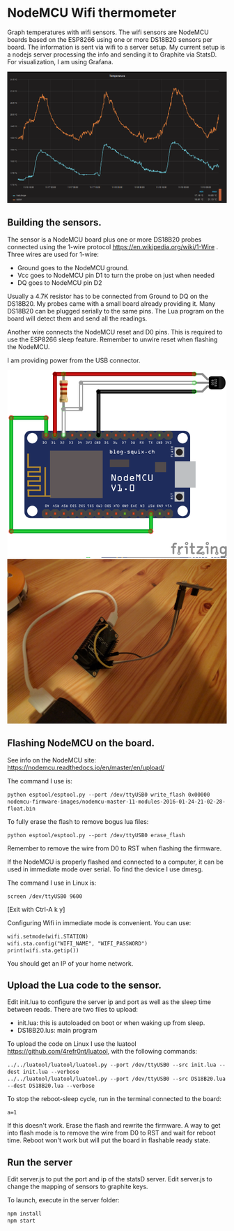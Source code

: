 # NodeMCU Wifi thermometer

Graph temperatures with wifi sensors. The wifi sensors are NodeMCU boards based on the ESP8266 using one or more DS18B20 sensors per board. The information is sent via wifi to a server setup. My current setup is a nodejs server processing the info and sending it to Graphite via StatsD. For visualization, I am using Grafana.

![Grafana](doc/grafana.png)

## Building the sensors.

The sensor is a NodeMCU board plus one or more DS18B20 probes connected using the 1-wire protocol https://en.wikipedia.org/wiki/1-Wire .
Three wires are used for 1-wire:
- Ground goes to the NodeMCU ground.   
- Vcc goes to NodeMCU pin D1 to turn the probe on just when needed
- DQ goes to NodeMCU pin D2

Usually a 4.7K resistor has to be connected from Ground to DQ on the DS18B20. My probes came with a small board already providing it. Many DS18B20 can be plugged serially to the same pins. The Lua program on the board will detect them and send all the readings.

Another wire connects the NodeMCU reset and D0 pins. This is required to use the ESP8266 sleep feature. Remember to unwire reset when flashing the NodeMCU.

I am providing power from the USB connector.

![Diagram](doc/nodemcuds18b20.png)
![Photo](doc/photo.jpg)

## Flashing NodeMCU on the board.

See info on the NodeMCU site: https://nodemcu.readthedocs.io/en/master/en/upload/

The command I use is:
```
python esptool/esptool.py --port /dev/ttyUSB0 write_flash 0x00000 nodemcu-firmware-images/nodemcu-master-11-modules-2016-01-24-21-02-28-float.bin
```
To fully erase the flash to remove bogus lua files:
```
python esptool/esptool.py --port /dev/ttyUSB0 erase_flash
```

Remember to remove the wire from D0 to RST when flashing the firmware.

If the NodeMCU is properly flashed and connected to a computer, it can be used in immediate mode over serial. To find the device I use dmesg.

The command I use in Linux is:
```
screen /dev/ttyUSB0 9600
```
[Exit with Ctrl-A k y]

Configuring Wifi in immediate mode is convenient. You can use:
```
wifi.setmode(wifi.STATION)
wifi.sta.config("WIFI_NAME", "WIFI_PASSWORD")
print(wifi.sta.getip())
```
You should get an IP of your home network.

## Upload the Lua code to the sensor.
Edit init.lua to configure the server ip and port as well as the sleep time between reads.
There are two files to upload:

- init.lua: this is autoloaded on boot or when waking up from sleep.
- DS18B20.lus: main program

To upload the code on Linux I use the luatool https://github.com/4refr0nt/luatool, with the following commands:
```
../../luatool/luatool/luatool.py --port /dev/ttyUSB0 --src init.lua --dest init.lua --verbose
../../luatool/luatool/luatool.py --port /dev/ttyUSB0 --src DS18B20.lua --dest DS18B20.lua --verbose
```

To stop the reboot-sleep cycle, run in the terminal connected to the board:

```
a=1
```
If this doesn't work. Erase the flash and rewrite the firmware. A way to get into flash mode is to remove the wire from D0 to RST and wait for reboot time. Reboot won't work but will put the board in flashable ready state. 

## Run the server
Edit server.js to put the port and ip of the statsD server.
Edit server.js to change the mapping of sensors to graphite keys.

To launch, execute in the server folder:
```
npm install
npm start
```


